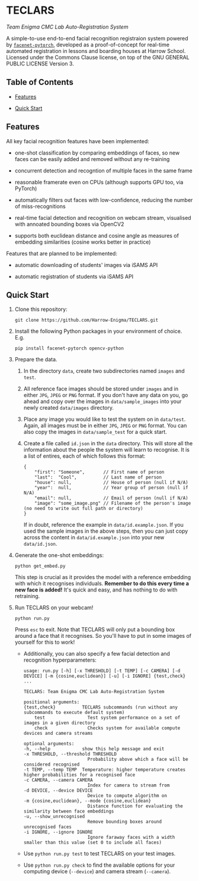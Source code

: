 # TECLARS
*Team Enigma CMC Lab Auto-Registration System*

A simple-to-use end-to-end facial recognition registraion system powered by [`facenet-pytorch`](https://github.com/timesler/facenet-pytorch), developed as a proof-of-concept for real-time automated registration in lessons and boarding houses at Harrow School. Licensed under the Commons Clause license, on top of the GNU GENERAL PUBLIC LICENSE Version 3.

## Table of Contents

* [Features](#features)

* [Quick Start](#quick-start)

## Features

All key facial recognition features have been implemented:

* one-shot classification by comparing embeddings of faces, so new faces can be easily added and removed without any re-training

* concurrent detection and recogntion of multiple faces in the same frame

* reasonable framerate even on CPUs (although supports GPU too, via PyTorch)

* automatically filters out faces with low-confidence, reducing the number of miss-recognitions

* real-time facial detection and recognition on webcam stream, visualised with annoated bounding boxes via OpenCV2

* supports both euclidean distance and cosine angle as measures of embedding similarities (cosine works better in practice)

Features that are planned to be implemented:

* automatic downloading of students' images via iSAMS API

* automatic registration of students via iSAMS API

## Quick Start

1. Clone this repository:
    ```shell
    git clone https://github.com/Harrow-Enigma/TECLARS.git
    ```

2. Install the following Python packages in your environment of choice. E.g.
    ```shell
    pip install facenet-pytorch opencv-python
    ```

3. Prepare the data.

    1. In the directory `data`, create two subdirectories named `images` and `test`.

    2. All reference face images should be stored under `images` and in either `JPG`, `JPEG` or `PNG` format. If you don't have any data on you, go ahead and copy over the images in `data/sample_images` into your newly created `data/images` directory.

    3. Place any image you would like to test the system on in `data/test`. Again, all images must be in either `JPG`, `JPEG` or `PNG` format. You can also copy the images in `data/sample_test` for a quick start.

    4. Create a file called `id.json` in the `data` directory. This will store all the information about the people the system will learn to recognise. It is a list of entires, each of which follows this format:
        ```json5
        {
            "first": "Someone",       // First name of person
            "last":  "Cool",          // Last name of person
            "house": null,            // House of person (null if N/A)
            "year":  null,            // Year group of person (null if N/A)
            "email": null,            // Email of person (null if N/A)
            "image": "some_image.png" // Filename of the person's image (no need to write out full path or directory)
        }
        ```
        If in doubt, reference the example in `data/id.example.json`. If you used the sample images in the above steps, then you can just copy across the content in `data/id.example.json` into your new `data/id.json`.

4. Generate the one-shot embeddings:
    ```shell
    python get_embed.py
    ```
    This step is crucial as it provides the model with a reference embedding with which it recognises individuals. **Remember to do this every time a new face is added!** It's quick and easy, and has nothing to do with retraining.

5. Run TECLARS on your webcam!
    ```shell
    python run.py
    ```
    Press `esc` to exit. Note that TECLARS will only put a bounding box around a face that it recognises. So you'll have to put in some images of yourself for this to work!

    * Additionally, you can also specify a few facial detection and recognition hyperparameters:

        ```
        usage: run.py [-h] [-x THRESHOLD] [-t TEMP] [-c CAMERA] [-d DEVICE] [-m {cosine,euclidean}] [-u] [-i IGNORE] {test,check} ...

        TECLARS: Team Enigma CMC Lab Auto-Registration System

        positional arguments:
        {test,check}          TECLARS subcommands (run without any subcommands to execute default system)
            test                Test system performance on a set of images in a given directory
            check               Checks system for available compute devices and camera streams

        optional arguments:
        -h, --help            show this help message and exit
        -x THRESHOLD, --threshold THRESHOLD
                                Probability above which a face will be considered recognised
        -t TEMP, --temp TEMP  Temperature: higher temperature creates higher probabilities for a recognised face
        -c CAMERA, --camera CAMERA
                                Index for camera to stream from
        -d DEVICE, --device DEVICE
                                Device to compute algorithm on
        -m {cosine,euclidean}, --mode {cosine,euclidean}
                                Distance function for evaluating the similarity between face embeddings
        -u, --show_unrecognised
                                Remove bounding boxes around unrecognised faces
        -i IGNORE, --ignore IGNORE
                                Ignore faraway faces with a width smaller than this value (set 0 to include all faces)
        ```

    * Use `python run.py test` to test TECLARS on your test images.
    
    * Use `python run.py check` to find the available options for your computing device (`--device`) and camera stream (`--camera`).
